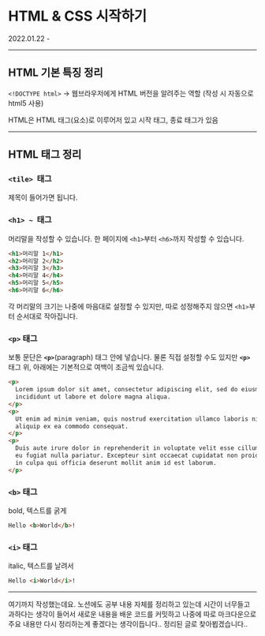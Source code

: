 # HTML & CSS 시작하기

2022.01.22 -

---

## HTML 기본 특징 정리

`<!DOCTYPE html>` → 웹브라우저에게 HTML 버전을 알려주는 역할 (작성 시 자동으로 html5 사용)

HTML은 HTML 태그(요소)로 이루어저 있고 시작 태그, 종료 태그가 있음

---

## **HTML 태그 정리**

### **`<tile>`  태그**

제목이 들어가면 됩니다.

### **`<h1> ~`  태그**

머리말을 작성할 수 있습니다.
한 페이지에 `<h1>`부터 `<h6>`까지 작성할 수 있습니다.

```html
<h1>머리말 1</h1>
<h2>머리말 2</h2>
<h3>머리말 3</h3>
<h4>머리말 4</h4>
<h5>머리말 5</h5>
<h6>머리말 6</h6>
```

각 머리말의 크기는 나중에 마음대로 설정할 수 있지만, 따로 성정해주지 않으면 `<h1>`부터 순서대로 작아집니다.

### **`<p>` 태그**

보통 문단은 **`<p>`**(paragraph) 태그 안에 넣습니다. 물론 직접 설정할 수도 있지만 **`<p>`** 태그 위, 아래에는 기본적으로 여백이 조금씩 있습니다.

```html
<p>
  Lorem ipsum dolor sit amet, consectetur adipiscing elit, sed do eiusmod tempor
  incididunt ut labore et dolore magna aliqua.
</p>
<p>
  Ut enim ad minim veniam, quis nostrud exercitation ullamco laboris nisi ut
  aliquip ex ea commodo consequat.
</p>
<p>
  Duis aute irure dolor in reprehenderit in voluptate velit esse cillum dolore
  eu fugiat nulla pariatur. Excepteur sint occaecat cupidatat non proident, sunt
  in culpa qui officia deserunt mollit anim id est laborum.
</p>
```

### **`<b>` 태그**

bold, 텍스트를 굵게

```html
Hello <b>World</b>!
```

### **`<i>` 태그**

italic, 텍스트를 날려서

```html
Hello <i>World</i>!
```

---

여기까지 작성했는데요. 노션에도 공부 내용 자체를 정리하고 있는데 시간이 너무들고 과하다는 생각이 들어서 새로운 내용을 배운 코드를 커밋하고 나중에 따로 마크다운으로 주요 내용만 다시 정리하는게 좋겠다는 생각이듭니다.. 정리된 글로 찾아뵙겠습니다..
